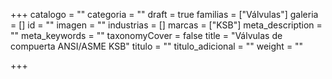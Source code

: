 +++
catalogo = ""
categoria = ""
draft = true
familias = ["Válvulas"]
galeria = []
id = ""
imagen = ""
industrias = []
marcas = ["KSB"]
meta_description = ""
meta_keywords = ""
taxonomyCover = false
title = "Válvulas de compuerta ANSI/ASME KSB"
titulo = ""
titulo_adicional = ""
weight = ""

+++
